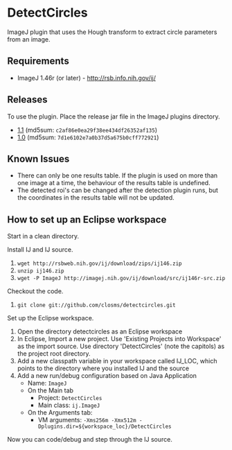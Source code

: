 DetectCircles
=============

ImageJ plugin that uses the Hough transform to extract circle parameters
from an image.


Requirements
------------

- ImageJ 1.46r (or later) - http://rsb.info.nih.gov/ij/


Releases
--------

To use the plugin.  Place the release jar file in the ImageJ plugins
directory.

* [1.1](https://github.com/closms/detectcircles/wiki/releases/Detect_Circles-1.1.jar)  (md5sum: `c2af86e0ea29f38ee434df26352af135`)
* [1.0](https://github.com/closms/detectcircles/wiki/releases/Detect_Circles-1.0.jar)  (md5sum: `7d1e6102e7a0b37d5a675b0cff772921`)


Known Issues
------------

* There can only be one results table.  If the plugin is used on more than one image at a time, the behaviour of the results table is undefined.
* The detected roi's can be changed after the detection plugin runs, but the coordinates in the results table will not be updated.


How to set up an Eclipse workspace
----------------------------------

Start in a clean directory.

Install IJ and IJ source.

1. `wget http://rsbweb.nih.gov/ij/download/zips/ij146.zip`
2. `unzip ij146.zip`
3. `wget -P ImageJ http://imagej.nih.gov/ij/download/src/ij146r-src.zip`

Checkout the code.

1. `git clone git://github.com/closms/detectcircles.git`

Set up the Eclipse workspace.

1. Open the directory detectcircles as an Eclipse workspace
2. In Eclipse, Import a new project.  Use 'Existing Projects into Workspace'
   as the import source.  Use directory 'DetectCircles' (note the capitols)
   as the project root directory.
3. Add a new classpath variable in your workspace called IJ_LOC, which points
   to the directory where you installed IJ and the source
4. Add a new run/debug configuration based on Java Application
    * Name: `ImageJ`
    * On the Main tab
      * Project: `DetectCircles`
      * Main class: `ij.ImageJ`
    * On the Arguments tab:
      * VM arguments: `-Xms256m -Xmx512m -Dplugins.dir=${workspace_loc}/DetectCircles`


Now you can code/debug and step through the IJ source.

